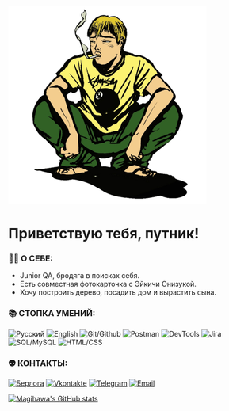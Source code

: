 [![Header](https://github.com/magihawa/magihawa/blob/main/assets/header.png)](https://magihawa.github.io/)

# Приветствую тебя, путник!

### 👨‍💻 **О СЕБЕ:**

- Junior QA, бродяга в поисках себя.
- Есть совместная фотокарточка с Эйкичи Онизукой.
- Хочу построить дерево, посадить дом и вырастить сына.


### 📚 **СТОПКА УМЕНИЙ:**

![Русский](https://img.shields.io/badge/Русский-indigo)
![English](https://img.shields.io/badge/English-indigo)
![Git/Github](https://img.shields.io/badge/Git/GitHub-seagreen)
![Postman](https://img.shields.io/badge/POSTMAN-gold)
![DevTools](https://img.shields.io/badge/DevTools-gold)
![Jira](https://img.shields.io/badge/Jira-indianred)
![SQL/MySQL](https://img.shields.io/badge/SQL/MySQL-teal)
![HTML/CSS](https://img.shields.io/badge/HTML/CSS-coral)

### 👽 **КОНТАКТЫ:**

[![Берлога](https://img.shields.io/badge/Мой_сайт-dodgerblue)](https://magihawa.github.io/)
[![Vkontakte](https://img.shields.io/badge/Вконтакте-dodgerblue)](https://www.vk.com/zugzwang)
[![Telegram](https://img.shields.io/badge/Телеграм-dodgerblue)](http://t.me/magihawa)
[![Email](https://img.shields.io/badge/Email-dodgerblue)](mailto:magihawa@gmail.com)

[![Magihawa's GitHub stats](https://github-readme-stats.vercel.app/api?username=magihawa&show_icons=true&theme=transparent)](https://github.com/magihawa/github-readme-stats)
